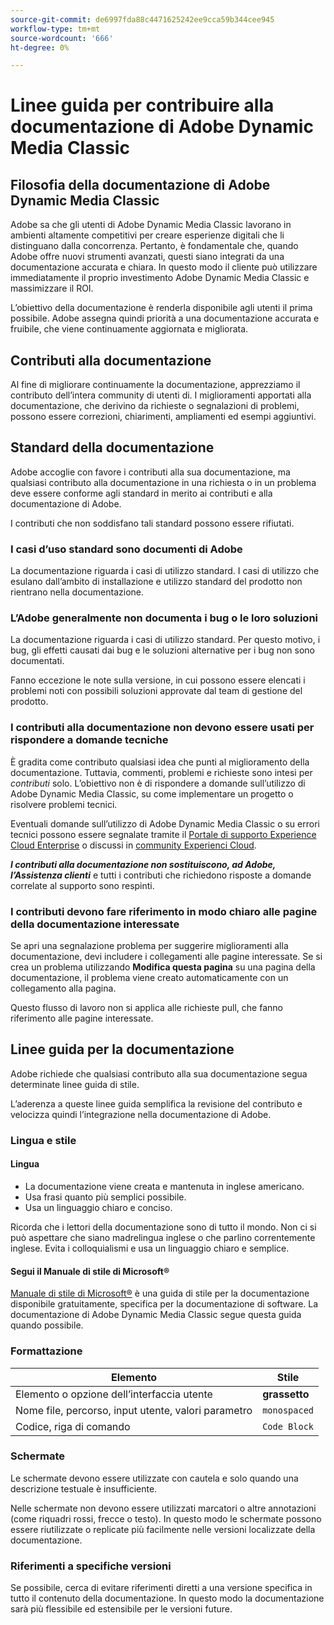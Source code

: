 ```yaml
---
source-git-commit: de6997fda88c4471625242ee9cca59b344cee945
workflow-type: tm+mt
source-wordcount: '666'
ht-degree: 0%

---
```

# Linee guida per contribuire alla documentazione di Adobe Dynamic Media Classic

## Filosofia della documentazione di Adobe Dynamic Media Classic

Adobe sa che gli utenti di Adobe Dynamic Media Classic lavorano in ambienti altamente competitivi per creare esperienze digitali che li distinguano dalla concorrenza. Pertanto, è fondamentale che, quando Adobe offre nuovi strumenti avanzati, questi siano integrati da una documentazione accurata e chiara. In questo modo il cliente può utilizzare immediatamente il proprio investimento Adobe Dynamic Media Classic e massimizzare il ROI.

L’obiettivo della documentazione è renderla disponibile agli utenti il prima possibile. Adobe assegna quindi priorità a una documentazione accurata e fruibile, che viene continuamente aggiornata e migliorata.

## Contributi alla documentazione

Al fine di migliorare continuamente la documentazione, apprezziamo il contributo dell’intera community di utenti di. I miglioramenti apportati alla documentazione, che derivino da richieste o segnalazioni di problemi, possono essere correzioni, chiarimenti, ampliamenti ed esempi aggiuntivi.

## Standard della documentazione

Adobe accoglie con favore i contributi alla sua documentazione, ma qualsiasi contributo alla documentazione in una richiesta o in un problema deve essere conforme agli standard in merito ai contributi e alla documentazione di Adobe.

I contributi che non soddisfano tali standard possono essere rifiutati.

### I casi d’uso standard sono documenti di Adobe

La documentazione riguarda i casi di utilizzo standard. I casi di utilizzo che esulano dall’ambito di installazione e utilizzo standard del prodotto non rientrano nella documentazione.

### L’Adobe generalmente non documenta i bug o le loro soluzioni

La documentazione riguarda i casi di utilizzo standard. Per questo motivo, i bug, gli effetti causati dai bug e le soluzioni alternative per i bug non sono documentati.

Fanno eccezione le note sulla versione, in cui possono essere elencati i problemi noti con possibili soluzioni approvate dal team di gestione del prodotto.

### I contributi alla documentazione non devono essere usati per rispondere a domande tecniche

È gradita come contributo qualsiasi idea che punti al miglioramento della documentazione. Tuttavia, commenti, problemi e richieste sono intesi per *contributi* solo. L’obiettivo non è di rispondere a domande sull’utilizzo di Adobe Dynamic Media Classic, su come implementare un progetto o risolvere problemi tecnici.

Eventuali domande sull’utilizzo di Adobe Dynamic Media Classic o su errori tecnici possono essere segnalate tramite il [Portale di supporto Experience Cloud Enterprise](https://experienceleague.adobe.com/?support-solution=General&amp;support-tab=home#support) o discussi in [community Experienci Cloud](https://experienceleaguecommunities.adobe.com/t5/adobe-experience-manager/ct-p/adobe-experience-manager-community).

***I contributi alla documentazione non sostituiscono, ad Adobe, l’Assistenza clienti*** e tutti i contributi che richiedono risposte a domande correlate al supporto sono respinti.

### I contributi devono fare riferimento in modo chiaro alle pagine della documentazione interessate

Se apri una segnalazione problema per suggerire miglioramenti alla documentazione, devi includere i collegamenti alle pagine interessate. Se si crea un problema utilizzando **Modifica questa pagina** su una pagina della documentazione, il problema viene creato automaticamente con un collegamento alla pagina.

Questo flusso di lavoro non si applica alle richieste pull, che fanno riferimento alle pagine interessate.

## Linee guida per la documentazione

Adobe richiede che qualsiasi contributo alla sua documentazione segua determinate linee guida di stile.

L’aderenza a queste linee guida semplifica la revisione del contributo e velocizza quindi l’integrazione nella documentazione di Adobe.

### Lingua e stile

#### Lingua

* La documentazione viene creata e mantenuta in inglese americano.
* Usa frasi quanto più semplici possibile.
* Usa un linguaggio chiaro e conciso.

Ricorda che i lettori della documentazione sono di tutto il mondo. Non ci si può aspettare che siano madrelingua inglese o che parlino correntemente inglese. Evita i colloquialismi e usa un linguaggio chiaro e semplice.

#### Segui il Manuale di stile di Microsoft®

[Manuale di stile di Microsoft®](https://learn.microsoft.com/en-us/style-guide/welcome/) è una guida di stile per la documentazione disponibile gratuitamente, specifica per la documentazione di software. La documentazione di Adobe Dynamic Media Classic segue questa guida quando possibile.

### Formattazione

| Elemento | Stile |
|---|---|
| Elemento o opzione dell’interfaccia utente | **grassetto** |
| Nome file, percorso, input utente, valori parametro | `monospaced` |
| Codice, riga di comando | ```Code Block``` |

### Schermate

Le schermate devono essere utilizzate con cautela e solo quando una descrizione testuale è insufficiente.

Nelle schermate non devono essere utilizzati marcatori o altre annotazioni (come riquadri rossi, frecce o testo). In questo modo le schermate possono essere riutilizzate o replicate più facilmente nelle versioni localizzate della documentazione.

### Riferimenti a specifiche versioni

Se possibile, cerca di evitare riferimenti diretti a una versione specifica in tutto il contenuto della documentazione. In questo modo la documentazione sarà più flessibile ed estensibile per le versioni future.

